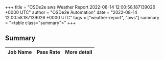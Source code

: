 +++
title = "OSDe2e aws Weather Report 2022-08-14 12:00:58.187139026 +0000 UTC"
author = "OSDe2e Automation"
date = "2022-08-14 12:00:58.187139026 +0000 UTC"
tags = ["weather-report", "aws"]
summary = "<table class=\"summary\"></table>"
+++
## Summary

| Job Name | Pass Rate | More detail |
|----------|-----------|-------------|




